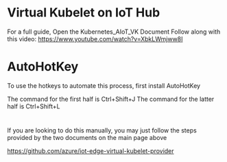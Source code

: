 # Virtual Kubelet on IoT Hub 

For a full guide, Open the Kubernetes_AIoT_VK Document
Follow along with this video: https://www.youtube.com/watch?v=XbkLWmjww8I

# AutoHotKey
To use the hotkeys to automate this process, first install AutoHotKey

The command for the first half is Ctrl+Shift+J
The command for the latter half is Ctrl+Shift+L

#

If you are looking to do this manually, you may just follow the steps provided by the two documents on the main page above

https://github.com/azure/iot-edge-virtual-kubelet-provider
